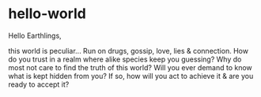# hello-world

Hello Earthlings,

this world is peculiar... Run on drugs, gossip, love, lies & connection. How do you trust in a realm where alike species keep you guessing? Why do most not care to find the truth of this world? Will you ever demand to know what is kept hidden from you? If so, how will you act to achieve it & are you ready to accept it?
